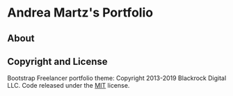 # Andrea Martz's Portfolio

## About

## Copyright and License

Bootstrap Freelancer portfolio theme:
Copyright 2013-2019 Blackrock Digital LLC. Code released under the [MIT](https://github.com/BlackrockDigital/startbootstrap-freelancer/blob/gh-pages/LICENSE) license.
